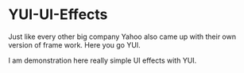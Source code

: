 YUI-UI-Effects
==============

Just like every other big company Yahoo also came up with their own version of frame work. Here you go YUI.

I am demonstration here really simple UI effects with YUI.
